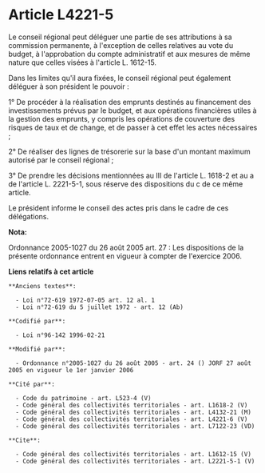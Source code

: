 # Article L4221-5

Le conseil régional peut déléguer une partie de ses attributions à sa commission permanente, à l'exception de celles
relatives au vote du budget, à l'approbation du compte administratif et aux mesures de même nature que celles visées à
l'article L. 1612-15. 

Dans les limites qu'il aura fixées, le conseil régional peut également déléguer à son président le pouvoir : 

1° De procéder à la réalisation des emprunts destinés au financement des investissements prévus par le budget, et aux
opérations financières utiles à la gestion des emprunts, y compris les opérations de couverture des risques de taux et de
change, et de passer à cet effet les actes nécessaires ; 

2° De réaliser des lignes de trésorerie sur la base d'un montant maximum autorisé par le conseil régional ; 

3° De prendre les décisions mentionnées au III de l'article L. 1618-2 et au a de l'article L. 2221-5-1, sous réserve des
dispositions du c de ce même article. 

Le président informe le conseil des actes pris dans le cadre de ces délégations.

**Nota:**

Ordonnance 2005-1027 du 26 août 2005 art. 27 : Les dispositions de la présente ordonnance entrent en vigueur à compter de
l'exercice 2006.

**Liens relatifs à cet article**

	**Anciens textes**:

	  - Loi n°72-619 1972-07-05 art. 12 al. 1
	  - Loi n°72-619 du 5 juillet 1972 - art. 12 (Ab)

	**Codifié par**:

	  - Loi n°96-142 1996-02-21

	**Modifié par**:

	  - Ordonnance n°2005-1027 du 26 août 2005 - art. 24 () JORF 27 août 2005 en vigueur le 1er janvier 2006

	**Cité par**:

	  - Code du patrimoine - art. L523-4 (V)
	  - Code général des collectivités territoriales - art. L1618-2 (V)
	  - Code général des collectivités territoriales - art. L4132-21 (M)
	  - Code général des collectivités territoriales - art. L4221-6 (V)
	  - Code général des collectivités territoriales - art. L7122-23 (VD)

	**Cite**:

	  - Code général des collectivités territoriales - art. L1612-15 (V)
	  - Code général des collectivités territoriales - art. L2221-5-1 (V)
